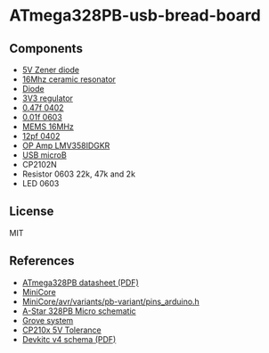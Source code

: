 # ATmega328PB-usb-bread-board

## Components

- [5V Zener diode](https://akizukidenshi.com/catalog/g/gI-07434/)
- [16Mhz ceramic resonator](https://akizukidenshi.com/catalog/g/gP-14562/)
- [Diode](https://akizukidenshi.com/catalog/g/gI-02073/)
- [3V3 regulator](https://akizukidenshi.com/catalog/g/gI-10675/)
- [0.47f 0402](https://akizukidenshi.com/catalog/g/gP-07504/)
- [0.01f 0603](https://akizukidenshi.com/catalog/g/gP-13387/)
- [MEMS 16MHz](https://akizukidenshi.com/catalog/g/gI-11094/)
- [12pf 0402](https://akizukidenshi.com/catalog/g/gP-13312/)
- [OP Amp LMV358IDGKR](https://www.digikey.jp/product-detail/ja/texas-instruments/LMV358IDGKR/296-13455-1-ND/486370)
- [USB microB](https://www.digikey.jp/product-detail/ja/molex/1050170001/WM1399CT-ND/2350885)
- CP2102N
- Resistor 0603 22k, 47k and 2k
- LED 0603

## License

MIT

## References

- [ATmega328PB datasheet (PDF)](http://ww1.microchip.com/downloads/en/DeviceDoc/40001906A.pdf)
- [MiniCore](https://github.com/MCUdude/MiniCore)
- [MiniCore/avr/variants/pb-variant/pins_arduino.h](https://github.com/MCUdude/MiniCore/blob/master/avr/variants/pb-variant/pins_arduino.h)
- [A-Star 328PB Micro schematic](https://www.pololu.com/file/0J1463/a-star-328pb-micro-schematic.pdf)
- [Grove system](https://wiki.seeedstudio.com/Grove_System/)
- [CP210x 5V Tolerance](https://www.silabs.com/community/interface/knowledge-base.entry.html/2004/02/18/cp210x_5v_tolerance-J582)
- [Devkitc v4 schema (PDF)](https://dl.espressif.com/dl/schematics/esp32_devkitc_v4-sch.pdf)
